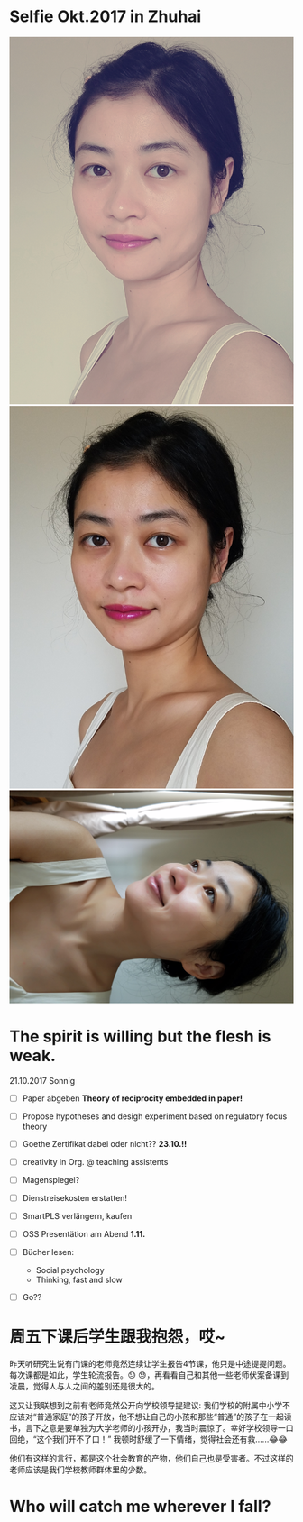 # Selfie Okt.2017 in Zhuhai

![Image](https://github.com/tsing1129/YY/blob/master/20171005_131045.jpg?raw=true)
![Image](https://github.com/tsing1129/YY/blob/master/20171005_130708.jpg?raw=true)
![Image](https://github.com/tsing1129/YY/blob/master/20171002_074708.jpg?raw=true)


# The spirit is willing but the flesh is weak.
21.10.2017  Sonnig
-[ ] Paper abgeben __**Theory of reciprocity embedded in paper!**__
-[ ] Propose hypotheses and desigh experiment based on regulatory focus theory
-[ ] Goethe Zertifikat dabei oder nicht?? __**23.10.!!**__
-[ ] creativity in Org. @ teaching assistents
-[ ] Magenspiegel?
-[ ] Dienstreisekosten erstatten!
-[ ] SmartPLS verlängern, kaufen
-[ ] OSS Presentätion am Abend __**1.11.**__
-[ ] Bücher lesen: 
  * Social psychology 
  * Thinking, fast and slow
-[ ] Go??  








# 周五下课后学生跟我抱怨，哎~

昨天听研究生说有门课的老师竟然连续让学生报告4节课，他只是中途提提问题。每次课都是如此，学生轮流报告。:sweat: :sweat:，再看看自己和其他一些老师伏案备课到凌晨，觉得人与人之间的差别还是很大的。

这又让我联想到之前有老师竟然公开向学校领导提建议: 我们学校的附属中小学不应该对“普通家庭”的孩子开放，他不想让自己的小孩和那些“普通”的孩子在一起读书，言下之意是要单独为大学老师的小孩开办，我当时震惊了。幸好学校领导一口回绝，“这个我们开不了口！” 我顿时舒缓了一下情绪，觉得社会还有救......:joy::joy:

他们有这样的言行，都是这个社会教育的产物，他们自己也是受害者。不过这样的老师应该是我们学校教师群体里的少数。



# Who will catch me wherever I fall?




